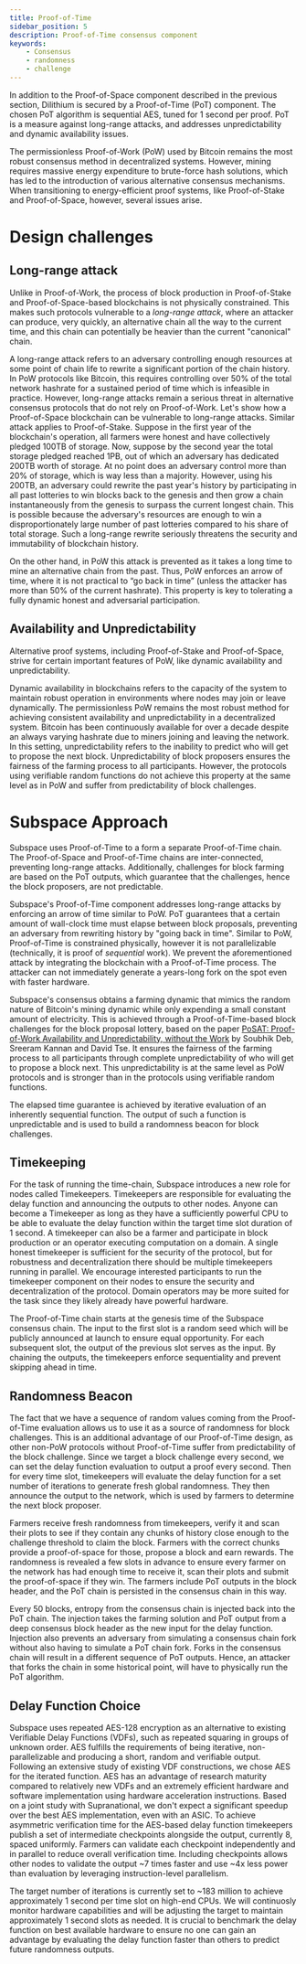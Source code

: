 ```yaml
---
title: Proof-of-Time
sidebar_position: 5
description: Proof-of-Time consensus component
keywords:
    - Consensus
    - randomness
    - challenge
---
```

In addition to the Proof-of-Space component described in the previous section, Dilithium is secured by a Proof-of-Time (PoT) component. The chosen PoT algorithm is sequential AES, tuned for 1 second per proof. PoT is a measure against long-range attacks, and addresses unpredictability and dynamic availability issues.

The permissionless Proof-of-Work (PoW) used by Bitcoin remains the most robust consensus method in decentralized systems. However, mining requires massive energy expenditure to brute-force hash solutions, which has led to the introduction of various alternative consensus mechanisms. When transitioning to energy-efficient proof systems, like Proof-of-Stake and Proof-of-Space, however, several issues arise. 

# Design challenges
## Long-range attack

Unlike in Proof-of-Work, the process of block production in Proof-of-Stake and Proof-of-Space-based
blockchains is not physically constrained. This makes such protocols vulnerable to a _long-range attack_, where an attacker can produce, very quickly, an alternative chain all the way to the current time, and this chain can potentially be heavier than the current "canonical" chain.

<!-- ![LongRangeAttack](../../../src/Images/Long-Range_Attack.png) -->

A long-range attack refers to an adversary controlling enough resources at some point of chain life to rewrite a significant portion of the chain history. In PoW protocols like Bitcoin, this requires controlling over 50% of the total network hashrate for a sustained period of time which is infeasible in practice. However, long-range attacks remain a serious threat in alternative consensus protocols that do not rely on Proof-of-Work.
Let's show how a Proof-of-Space blockchain can be vulnerable to long-range attacks. Similar attack applies to Proof-of-Stake.
Suppose in the first year of the blockchain's operation, all farmers were honest and have collectively pledged 100TB of storage. Now, suppose by the second year the total storage pledged reached 1PB, out of which an adversary has dedicated 200TB worth of storage. At no point does an adversary control more than 20% of storage, which is way less than a majority. However, using his 200TB, an adversary could rewrite the past year's history by participating in all past lotteries to win blocks back to the genesis and then grow a chain instantaneously from the genesis to surpass the current longest chain. This is possible because the adversary's resources are enough to win a disproportionately large number of past lotteries compared to his share of total storage. Such a long-range rewrite seriously threatens the security and immutability of blockchain history.

On the other hand, in PoW this attack is prevented as it takes a long time to mine an alternative chain from the past. Thus, PoW enforces an arrow of time, where it is not practical to “go back in time” (unless the attacker has more than 50% of the current hashrate). This property is key to tolerating a fully dynamic honest and adversarial participation.

## Availability and Unpredictability 

Alternative proof systems, including Proof-of-Stake and Proof-of-Space, strive for certain important features of PoW, like dynamic availability and unpredictability.

Dynamic availability in blockchains refers to the capacity of the system to maintain robust operation in environments where nodes may join or leave dynamically. The permissionless PoW remains the most robust method for achieving consistent availability and unpredictability in a decentralized system. Bitcoin has been continuously available for over a decade despite an always varying hashrate due to miners joining and leaving the network. 
In this setting, unpredictability refers to the inability to predict who will get to propose the next block. Unpredictability of block proposers ensures the fairness of the farming process to all participants. However, the protocols using verifiable random functions do not achieve this property at the same level as in PoW and suffer from predictability of block challenges.

# Subspace Approach

Subspace uses Proof-of-Time to a form a separate Proof-of-Time chain. The Proof-of-Space and Proof-of-Time chains are inter-connected, preventing long-range attacks. Additionally, challenges for block farming are based on the PoT outputs, which guarantee that the challenges, hence the block proposers, are not predictable.

Subspace's Proof-of-Time component addresses long-range attacks by enforcing an arrow of time similar to PoW. PoT guarantees that a certain amount of wall-clock time must elapse between block proposals, preventing an adversary from rewriting history by "going back in time". Similar to PoW, Proof-of-Time is constrained physically, however it is not parallelizable (technically, it is proof of _sequential_ work). We prevent the aforementioned attack by integrating the blockchain with a Proof-of-Time process. The attacker can not immediately generate a years-long fork on the spot even with faster hardware.

Subspace's consensus obtains a farming dynamic that mimics the random nature of Bitcoin's mining dynamic while only expending a small constant amount of electricity. This is achieved through a Proof-of-Time-based block challenges for the block proposal lottery, based on the paper [PoSAT: Proof-of-Work Availability and Unpredictability, without the Work](https://arxiv.org/abs/2010.08154) by Soubhik Deb, Sreeram Kannan and David Tse. It ensures the fairness of the farming process to all participants through complete unpredictability of who will get to propose a block next. This unpredictability is at the same level as PoW protocols and is stronger than in the protocols using verifiable random functions.

The elapsed time guarantee is achieved by iterative evaluation of an inherently sequential function. The output of such a function is unpredictable and is used to build a randomness beacon for block challenges. 

## Timekeeping

For the task of running the time-chain, Subspace introduces a new role for nodes called Timekeepers. Timekeepers are responsible for evaluating the delay function and announcing the outputs to other nodes. Anyone can become a Timekeeper as long as they have a sufficiently powerful CPU to be able to evaluate the delay function within the target time slot duration of 1 second. A timekeeper can also be a farmer and participate in block production or an operator executing computation on a domain. 
A single honest timekeeper is sufficient for the security of the protocol, but for robustness and decentralization there should be multiple timekeepers running in parallel. We encourage interested participants to run the timekeeper component on their nodes to ensure the security and decentralization of the protocol. Domain operators may be more suited for the task since they likely already have powerful hardware.

The Proof-of-Time chain starts at the genesis time of the Subspace consensus chain. The input to the first slot is a random seed which will be publicly announced at launch to ensure equal opportunity. For each subsequent slot, the output of the previous slot serves as the input. By chaining the outputs, the timekeepers enforce sequentiality and prevent skipping ahead in time.

## Randomness Beacon

The fact that we have a sequence of random values coming from the Proof-of-Time evaluation allows us to use it
as a source of randomness for block challenges. This is an additional advantage of our Proof-of-Time design, as other non-PoW protocols without Proof-of-Time suffer from predictability of the block challenge. Since we target a block challenge every second, we can set the delay function evaluation to output a proof every second. Then for every time slot, timekeepers will evaluate the delay function for a set number of iterations to generate fresh global randomness. They then announce the output to the network, which is used by farmers to determine the next block proposer.

<!-- ![ProofOfTimeChallenges](../../../src/Images/PoTChallenges.png) -->

Farmers receive fresh randomness from timekeepers, verify it and scan their plots to see if they contain any chunks of history close enough to the challenge threshold to claim the block. Farmers with the correct chunks provide a proof-of-space for those, propose a block and earn rewards. The randomness is revealed a few slots in advance to ensure every farmer on the network has had enough time to receive it, scan their plots and submit the proof-of-space if they win. The farmers include PoT outputs in the block header, and the PoT chain is persisted in the consensus chain in this way.

Every 50 blocks, entropy from the consensus chain is injected back into the PoT chain. The injection takes the farming solution and PoT output from a deep consensus block header as the new input for the delay function. Injection also prevents an adversary from simulating a consensus chain fork without also having to simulate a PoT chain fork. Forks in the consensus chain will result in a different sequence of PoT outputs. Hence, an attacker that forks the chain in some historical point, will have to physically run the PoT algorithm. 

## Delay Function Choice

Subspace uses repeated AES-128 encryption as an alternative to existing Verifiable Delay Functions (VDFs), such as repeated squaring in groups of unknown order. AES fulfills the requirements of being iterative, non-parallelizable and producing a short, random and verifiable output.
Following an extensive study of existing VDF constructions, we chose AES for the iterated function. AES has an advantage of research maturity compared to relatively new VDFs and an extremely efficient hardware and software implementation using hardware acceleration instructions. Based on a joint study with Supranational, we don't expect a significant speedup over the best AES implementation, even with an ASIC.
To achieve asymmetric verification time for the AES-based delay function timekeepers publish a set of intermediate checkpoints alongside the output, currently 8, spaced uniformly. Farmers can validate each checkpoint independently and in parallel to reduce overall verification time. Including checkpoints allows other nodes to validate the output ~7 times faster and use ~4x less power than evaluation by leveraging instruction-level parallelism. 

<!-- ![ProofOfTime](../../../src/Images/ProofofTime.png) -->

The target number of iterations is currently set to ~183 million to achieve approximately 1 second per time slot on high-end CPUs. We will continuosly monitor hardware capabilities and will be adjusting the target to maintain approximately 1 second slots as needed. It is crucial to benchmark the delay function on best available hardware to ensure no one can gain an advantage by evaluating the delay function faster than others to predict future randomness outputs.
